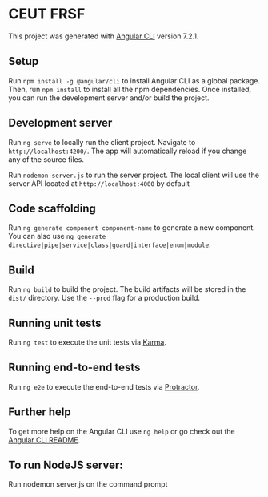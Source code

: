 # CEUT FRSF

This project was generated with [Angular CLI](https://github.com/angular/angular-cli) version 7.2.1.

## Setup

Run `npm install -g @angular/cli` to install Angular CLI as a global package. Then, run `npm install` to install all the npm dependencies. Once installed, you can run the development server and/or build the project.

## Development server

Run `ng serve` to locally run the client project. Navigate to `http://localhost:4200/`. The app will automatically reload if you change any of the source files.

Run `nodemon server.js` to run the server project. The local client will use the server API located at `http://localhost:4000` by default

## Code scaffolding

Run `ng generate component component-name` to generate a new component. You can also use `ng generate directive|pipe|service|class|guard|interface|enum|module`.

## Build

Run `ng build` to build the project. The build artifacts will be stored in the `dist/` directory. Use the `--prod` flag for a production build.

## Running unit tests

Run `ng test` to execute the unit tests via [Karma](https://karma-runner.github.io).

## Running end-to-end tests

Run `ng e2e` to execute the end-to-end tests via [Protractor](http://www.protractortest.org/).

## Further help

To get more help on the Angular CLI use `ng help` or go check out the [Angular CLI README](https://github.com/angular/angular-cli/blob/master/README.md).

## To run NodeJS server:

Run nodemon server.js on the command prompt
